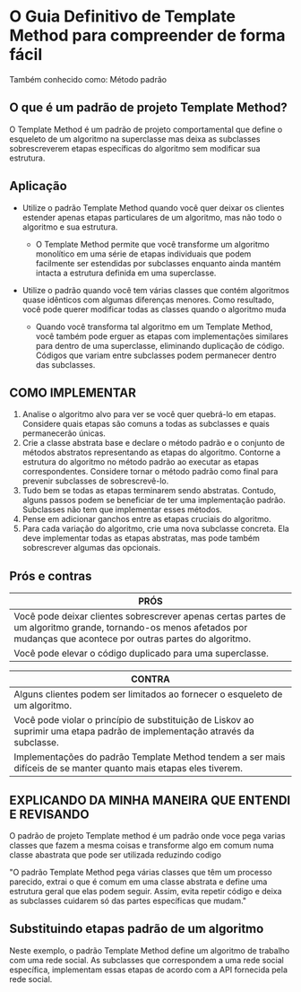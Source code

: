# O Guia Definitivo de Template Method para compreender de forma fácil

Também conhecido como: Método padrão

## O que é um padrão de projeto Template Method?

O Template Method é um padrão de projeto comportamental que define o esqueleto de um algoritmo na superclasse mas deixa
as subclasses sobrescreverem etapas específicas do algoritmo sem modificar sua estrutura.

## Aplicação

* Utilize o padrão Template Method quando você quer deixar os clientes estender apenas etapas particulares de um
  algoritmo, mas não todo o algoritmo e sua estrutura.
    * O Template Method permite que você transforme um algoritmo monolítico em uma série de etapas individuais que podem
      facilmente ser estendidas por subclasses enquanto ainda mantém intacta a estrutura definida em uma superclasse.


* Utilize o padrão quando você tem várias classes que contém algoritmos quase idênticos com algumas diferenças menores.
  Como resultado, você pode querer modificar todas as classes quando o algoritmo muda
    * Quando você transforma tal algoritmo em um Template Method, você também pode erguer as etapas com implementações
      similares para dentro de uma superclasse, eliminando duplicação de código. Códigos que variam entre subclasses
      podem permanecer dentro das subclasses.

## COMO IMPLEMENTAR

1. Analise o algoritmo alvo para ver se você quer quebrá-lo em etapas. Considere quais etapas são comuns a todas as
   subclasses e quais permanecerão únicas.
2. Crie a classe abstrata base e declare o método padrão e o conjunto de métodos abstratos representando as etapas do
   algoritmo. Contorne a estrutura do algoritmo no método padrão ao executar as etapas correspondentes. Considere tornar
   o método padrão como final para prevenir subclasses de sobrescrevê-lo.
3. Tudo bem se todas as etapas terminarem sendo abstratas. Contudo, alguns passos podem se beneficiar de ter uma
   implementação padrão. Subclasses não tem que implementar esses métodos.
4. Pense em adicionar ganchos entre as etapas cruciais do algoritmo.
5. Para cada variação do algoritmo, crie uma nova subclasse concreta. Ela deve implementar todas as etapas abstratas,
   mas pode também sobrescrever algumas das opcionais.

## Prós e contras

| PRÓS                                                                                                                                                                     | 
|--------------------------------------------------------------------------------------------------------------------------------------------------------------------------|
| Você pode deixar clientes sobrescrever apenas certas partes de um algoritmo grande, tornando-os menos afetados por mudanças que acontece por outras partes do algoritmo. |
| Você pode elevar o código duplicado para uma superclasse.                                                                                                                |

| CONTRA                                                                                                                     | 
|----------------------------------------------------------------------------------------------------------------------------|
| Alguns clientes podem ser limitados ao fornecer o esqueleto de um algoritmo.                                               |
| Você pode violar o princípio de substituição de Liskov ao suprimir uma etapa padrão de implementação através da subclasse. |
| Implementações do padrão Template Method tendem a ser mais difíceis de se manter quanto mais etapas eles tiverem.          |

## EXPLICANDO DA MINHA MANEIRA QUE ENTENDI E REVISANDO

O padrão de projeto Template method é um padrão onde voce pega varias classes que fazem a mesma coisas e transforme algo
em comum numa classe abastrata que pode ser utilizada reduzindo codigo

"O padrão Template Method pega várias classes que têm um processo parecido, extrai o que é comum em uma classe abstrata
e define uma estrutura geral que elas podem seguir. Assim, evita repetir código e deixa as subclasses cuidarem só das
partes específicas que mudam."

## Substituindo etapas padrão de um algoritmo

Neste exemplo, o padrão Template Method define um algoritmo de trabalho com uma rede social. As subclasses que
correspondem a uma rede social específica, implementam essas etapas de acordo com a API fornecida pela rede social.

